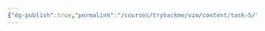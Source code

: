 ```yaml
---
{"dg-publish":true,"permalink":"/courses/tryhackme/vim/content/task-5/","dgPassFrontmatter":true,"noteIcon":""}
---
```


